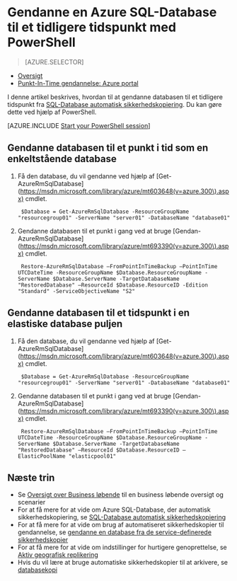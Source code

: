 <properties
    pageTitle="Gendanne en Azure SQL-Database til et tidligere tidspunkt (PowerShell) | Microsoft Azure"
    description="Gendanne en Azure SQL-Database til et tidligere tidspunkt"
    services="sql-database"
    documentationCenter=""
    authors="stevestein"
    manager="jhubbard"
    editor=""/>

<tags
    ms.service="sql-database"
    ms.devlang="NA"
    ms.topic="article"
    ms.tgt_pltfrm="powershell"
    ms.workload="NA"
    ms.date="07/17/2016"
    ms.author="sstein"/>

# <a name="restore-an-azure-sql-database-to-a-previous-point-in-time-with-powershell"></a>Gendanne en Azure SQL-Database til et tidligere tidspunkt med PowerShell

> [AZURE.SELECTOR]
- [Oversigt](sql-database-recovery-using-backups.md)
- [Punkt-In-Time gendannelse: Azure portal](sql-database-point-in-time-restore-portal.md)

I denne artikel beskrives, hvordan til at gendanne databasen til et tidligere tidspunkt fra [SQL-Database automatisk sikkerhedskopiering](sql-database-automated-backups.md). Du kan gøre dette ved hjælp af PowerShell.

[AZURE.INCLUDE [Start your PowerShell session](../../includes/sql-database-powershell.md)]

## <a name="restore-your-database-to-a-point-in-time-as-a-standalone-database"></a>Gendanne databasen til et punkt i tid som en enkeltstående database

1. Få den database, du vil gendanne ved hjælp af [Get-AzureRmSqlDatabase] (https://msdn.microsoft.com/library/azure/mt603648(v=azure.300\).aspx) cmdlet.

        $Database = Get-AzureRmSqlDatabase -ResourceGroupName "resourcegroup01" -ServerName "server01" -DatabaseName "database01"

2. Gendanne databasen til et punkt i gang ved at bruge [Gendan-AzureRmSqlDatabase] (https://msdn.microsoft.com/library/azure/mt693390(v=azure.300\).aspx) cmdlet.

        Restore-AzureRmSqlDatabase –FromPointInTimeBackup –PointInTime UTCDateTime -ResourceGroupName $Database.ResourceGroupName -ServerName $Database.ServerName -TargetDatabaseName "RestoredDatabase" –ResourceId $Database.ResourceID -Edition "Standard" -ServiceObjectiveName "S2"


## <a name="restore-your-database-to-a-point-in-time-into-an-elastic-database-pool"></a>Gendanne databasen til et tidspunkt i en elastiske database puljen

1. Få den database, du vil gendanne ved hjælp af [Get-AzureRmSqlDatabase] (https://msdn.microsoft.com/library/azure/mt603648(v=azure.300\).aspx) cmdlet.

        $Database = Get-AzureRmSqlDatabase -ResourceGroupName "resourcegroup01" -ServerName "server01" -DatabaseName "database01"

2. Gendanne databasen til et punkt i gang ved at bruge [Gendan-AzureRmSqlDatabase] (https://msdn.microsoft.com/library/azure/mt693390(v=azure.300\).aspx) cmdlet.

        Restore-AzureRmSqlDatabase –FromPointInTimeBackup –PointInTime UTCDateTime -ResourceGroupName $Database.ResourceGroupName -ServerName $Database.ServerName -TargetDatabaseName "RestoredDatabase" –ResourceId $Database.ResourceID –ElasticPoolName "elasticpool01"


## <a name="next-steps"></a>Næste trin

- Se [Oversigt over Business løbende](sql-database-business-continuity.md) til en business løbende oversigt og scenarier
- For at få mere for at vide om Azure SQL-Database, der automatisk sikkerhedskopiering, se [SQL-Database automatisk sikkerhedskopiering](sql-database-automated-backups.md)
- For at få mere for at vide om brug af automatiseret sikkerhedskopier til gendannelse, se [gendanne en database fra de service-definerede sikkerhedskopier](sql-database-recovery-using-backups.md)
- For at få mere for at vide om indstillinger for hurtigere genoprettelse, se [Aktiv geografisk replikering](sql-database-geo-replication-overview.md)  
- Hvis du vil lære at bruge automatiske sikkerhedskopier til at arkivere, se [databasekopi](sql-database-copy.md)
